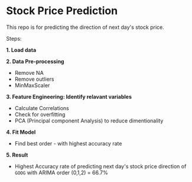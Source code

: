 # Stock Price Prediction

This repo is for predicting the direction of next day's stock price.

Steps: 

**1. Load data** 

**2. Data Pre-processing** 
- Remove NA
- Remove outliers
- MinMaxScaler

**3. Feature Engineering: Identify relavant variables** 
- Calculate Correlations
- Check for overfitting
- PCA (Principal component Analysis) to reduce dimentionality

**4. Fit Model** 
- Find best order - with highest accuracy rate

**5. Result**
- Highest Accuracy rate of predicting next day's stock price direction of `GOOG` with ARIMA order (0,1,2) = 66.7%
